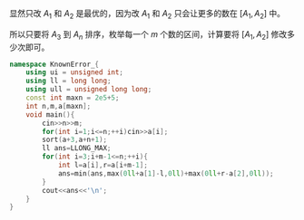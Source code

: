 显然只改 $A_1$ 和 $A_2$ 是最优的，因为改 $A_1$ 和 $A_2$ 只会让更多的数在 $[A_1,A_2]$ 中。

所以只要将 $A_3$ 到 $A_n$ 排序，枚举每一个 $m$ 个数的区间，计算要将 $[A_1,A_2]$ 修改多少次即可。

```cpp
namespace KnownError_{
    using ui = unsigned int;
    using ll = long long;
    using ull = unsigned long long;
    const int maxn = 2e5+5;
    int n,m,a[maxn];
    void main(){
        cin>>n>>m;
        for(int i=1;i<=n;++i)cin>>a[i];
        sort(a+3,a+n+1);
        ll ans=LLONG_MAX;
        for(int i=3;i+m-1<=n;++i){
            int l=a[i],r=a[i+m-1];
            ans=min(ans,max(0ll+a[1]-l,0ll)+max(0ll+r-a[2],0ll));
        }
        cout<<ans<<'\n';
    }
}
```
